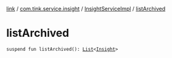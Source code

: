 [link](../../index.md) / [com.tink.service.insight](../index.md) / [InsightServiceImpl](index.md) / [listArchived](./list-archived.md)

# listArchived

`suspend fun listArchived(): `[`List`](https://kotlinlang.org/api/latest/jvm/stdlib/kotlin.collections/-list/index.html)`<`[`Insight`](../../com.tink.model.insights/-insight/index.md)`>`